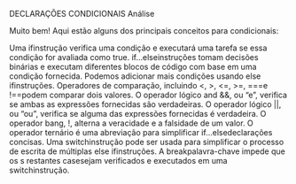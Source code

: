 DECLARAÇÕES CONDICIONAIS
Análise

Muito bem! Aqui estão alguns dos principais conceitos para condicionais:

Uma ifinstrução verifica uma condição e executará uma tarefa se essa condição for avaliada como true.
if...elseinstruções tomam decisões binárias e executam diferentes blocos de código com base em uma condição fornecida.
Podemos adicionar mais condições usando else ifinstruções.
Operadores de comparação, incluindo <, >, <=, >=, ===e !==podem comparar dois valores.
O operador lógico and &&, ou “e”, verifica se ambas as expressões fornecidas são verdadeiras.
O operador lógico ||, ou “ou”, verifica se alguma das expressões fornecidas é verdadeira.
O operador bang, !, alterna a veracidade e a falsidade de um valor.
O operador ternário é uma abreviação para simplificar if...elsedeclarações concisas.
Uma switchinstrução pode ser usada para simplificar o processo de escrita de múltiplas else ifinstruções. A breakpalavra-chave impede que os s restantes casesejam verificados e executados em uma switchinstrução.
